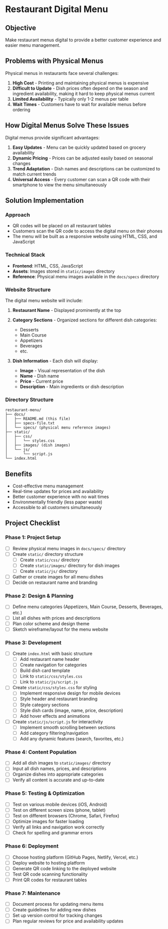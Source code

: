 # Restaurant Digital Menu

## Objective
Make restaurant menus digital to provide a better customer experience and easier menu management.

## Problems with Physical Menus

Physical menus in restaurants face several challenges:

1. **High Cost** - Printing and maintaining physical menus is expensive
2. **Difficult to Update** - Dish prices often depend on the season and ingredient availability, making it hard to keep physical menus current
3. **Limited Availability** - Typically only 1-2 menus per table
4. **Wait Times** - Customers have to wait for available menus before ordering

## How Digital Menus Solve These Issues

Digital menus provide significant advantages:

1. **Easy Updates** - Menu can be quickly updated based on grocery availability
2. **Dynamic Pricing** - Prices can be adjusted easily based on seasonal changes
3. **Trend Adaptation** - Dish names and descriptions can be customized to match current trends
4. **Universal Access** - Every customer can scan a QR code with their smartphone to view the menu simultaneously

## Solution Implementation

### Approach
- QR codes will be placed on all restaurant tables
- Customers scan the QR code to access the digital menu on their phones
- The menu will be built as a responsive website using HTML, CSS, and JavaScript

### Technical Stack
- **Frontend**: HTML, CSS, JavaScript
- **Assets**: Images stored in `static/images` directory
- **Reference**: Physical menu images available in the `docs/specs` directory

### Website Structure

The digital menu website will include:

1. **Restaurant Name** - Displayed prominently at the top
2. **Category Sections** - Organized sections for different dish categories:
   - Desserts
   - Main Course
   - Appetizers
   - Beverages
   - etc.

3. **Dish Information** - Each dish will display:
   - **Image** - Visual representation of the dish
   - **Name** - Dish name
   - **Price** - Current price
   - **Description** - Main ingredients or dish description

### Directory Structure
```
restaurant-menu/
├── docs/
│   ├── README.md (this file)
│   ├── specs-file.txt
│   └── specs/ (physical menu reference images)
├── static/
│   ├── css/
│   │   └── styles.css
│   ├── images/ (dish images)
│   └── js/
│       └── script.js
└── index.html
```

## Benefits

- Cost-effective menu management
- Real-time updates for prices and availability
- Better customer experience with no wait times
- Environmentally friendly (less paper waste)
- Accessible to all customers simultaneously

## Project Checklist

### Phase 1: Project Setup
- [ ] Review physical menu images in `docs/specs/` directory
- [ ] Create `static/` directory structure
  - [ ] Create `static/css/` directory
  - [ ] Create `static/images/` directory for dish images
  - [ ] Create `static/js/` directory
- [ ] Gather or create images for all menu dishes
- [ ] Decide on restaurant name and branding

### Phase 2: Design & Planning
- [ ] Define menu categories (Appetizers, Main Course, Desserts, Beverages, etc.)
- [ ] List all dishes with prices and descriptions
- [ ] Plan color scheme and design theme
- [ ] Sketch wireframe/layout for the menu website

### Phase 3: Development
- [ ] Create `index.html` with basic structure
  - [ ] Add restaurant name header
  - [ ] Create navigation for categories
  - [ ] Build dish card template
  - [ ] Link to `static/css/styles.css`
  - [ ] Link to `static/js/script.js`
- [ ] Create `static/css/styles.css` for styling
  - [ ] Implement responsive design for mobile devices
  - [ ] Style header and restaurant branding
  - [ ] Style category sections
  - [ ] Style dish cards (image, name, price, description)
  - [ ] Add hover effects and animations
- [ ] Create `static/js/script.js` for interactivity
  - [ ] Implement smooth scrolling between sections
  - [ ] Add category filtering/navigation
  - [ ] Add any dynamic features (search, favorites, etc.)

### Phase 4: Content Population
- [ ] Add all dish images to `static/images/` directory
- [ ] Input all dish names, prices, and descriptions
- [ ] Organize dishes into appropriate categories
- [ ] Verify all content is accurate and up-to-date

### Phase 5: Testing & Optimization
- [ ] Test on various mobile devices (iOS, Android)
- [ ] Test on different screen sizes (phone, tablet)
- [ ] Test on different browsers (Chrome, Safari, Firefox)
- [ ] Optimize images for faster loading
- [ ] Verify all links and navigation work correctly
- [ ] Check for spelling and grammar errors

### Phase 6: Deployment
- [ ] Choose hosting platform (GitHub Pages, Netlify, Vercel, etc.)
- [ ] Deploy website to hosting platform
- [ ] Generate QR code linking to the deployed website
- [ ] Test QR code scanning functionality
- [ ] Print QR codes for restaurant tables

### Phase 7: Maintenance
- [ ] Document process for updating menu items
- [ ] Create guidelines for adding new dishes
- [ ] Set up version control for tracking changes
- [ ] Plan regular reviews for price and availability updates
